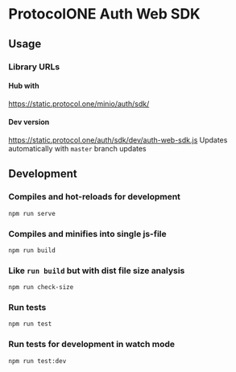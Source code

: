 # ProtocolONE Auth Web SDK

## Usage
### Library URLs
#### Hub with 
https://static.protocol.one/minio/auth/sdk/

#### Dev version
https://static.protocol.one/auth/sdk/dev/auth-web-sdk.js
Updates automatically with `master` branch updates

## Development

### Compiles and hot-reloads for development
```
npm run serve
```

### Compiles and minifies into single js-file
```
npm run build
```

### Like `run build` but with dist file size analysis
```
npm run check-size
```

### Run tests
```
npm run test
```

### Run tests for development in watch mode 
```
npm run test:dev
```
